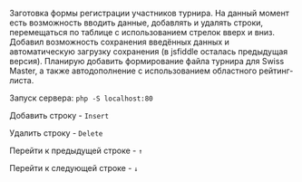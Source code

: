Заготовка формы регистрации участников турнира. На данный момент есть возможность вводить данные, добавлять и удалять строки, перемещаться по таблице с использованием стрелок вверх и вниз.
Добавил возможность сохранения введённых данных и автоматическую загрузку сохранения (в jsfiddle осталась предыдущая версия).
Планирую добавить формирование файла турнира для Swiss Master, а также автодополнение с использованием областного рейтинг-листа.

Запуск сервера: `php -S localhost:80`

Добавить строку - `Insert`

Удалить строку - `Delete`

Перейти к предыдущей строке - `↑`

Перейти к следующей строке - `↓`
